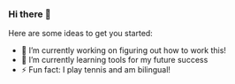 ### Hi there 👋

Here are some ideas to get you started:

- 🔭 I’m currently working on figuring out how to work this!
- 🌱 I’m currently learning tools for my future success 
- ⚡ Fun fact: I play tennis and am bilingual!
